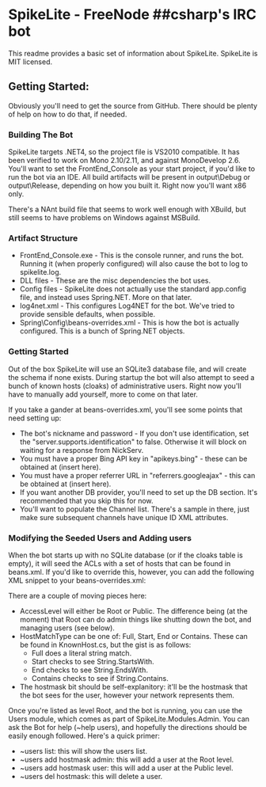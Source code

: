 SpikeLite - FreeNode ##csharp's IRC bot
=============

This readme provides a basic set of information about SpikeLite. SpikeLite is MIT licensed.

Getting Started:
------------

Obviously you'll need to get the source from GitHub. There should be plenty of help on how to do that, if needed.

### Building The Bot

SpikeLite targets .NET4, so the project file is VS2010 compatible. It has been verified to work on Mono 2.10/2.11, and against
MonoDevelop 2.6. You'll want to set the FrontEnd_Console as your start project, if you'd like to run the bot via an IDE. All
build artifacts will be present in output\Debug or output\Release, depending on how you built it. Right now you'll want x86 only.

There's a NAnt build file that seems to work well enough with XBuild, but still seems to have problems on Windows against MSBuild.

### Artifact Structure

* FrontEnd_Console.exe - This is the console runner, and runs the bot. Running it (when properly configured) will also cause the bot to log to spikelite.log.
* DLL files - These are the misc dependencies the bot uses. 
* Config files - SpikeLite does not actually use the standard app.config file, and instead uses Spring.NET. More on that later.
* log4net.xml - This configures Log4NET for the bot. We've tried to provide sensible defaults, when possible.
* Spring\Config\beans-overrides.xml - This is how the bot is actually configured. This is a bunch of Spring.NET objects.

### Getting Started

Out of the box SpikeLite will use an SQLite3 database file, and will create the schema if none exists. During startup the bot will also attempt to seed
a bunch of known hosts (cloaks) of administrative users. Right now you'll have to manually add yourself, more to come on that later.

If you take a gander at beans-overrides.xml, you'll see some points that need setting up:

* The bot's nickname and password - If you don't use identification, set the "server.supports.identification" to false. Otherwise it will block on waiting for a response from NickServ.
* You must have a proper Bing API key in "apikeys.bing" - these can be obtained at (insert here).
* You must have a proper referrer URL in "referrers.googleajax" - this can be obtained at (insert here).
* If you want another DB provider, you'll need to set up the DB section. It's recommended that you skip this for now.
* You'll want to populate the Channel list.  There's a sample in there, just make sure subsequent channels have unique ID XML attributes.

### Modifying the Seeded Users and Adding users

When the bot starts up with no SQLite database (or if the cloaks table is empty), it will seed the ACLs with a set of hosts that can be found in beans.xml.
If you'd like to override this, however, you can add the following XML snippet to your beans-overrides.xml:

  <object id="seedCloaks" type="FrontEnd_Console.Spring.CloakList, FrontEnd_Console">
    <constructor-arg index="0">
      <list element-type="SpikeLite.Domain.Model.Authentication.KnownHost, SpikeLite.Domain">
        <object id ="bob" type="SpikeLite.Domain.Model.Authentication.KnownHost, SpikeLite.Domain">
          <property name="AccessLevel" value="Root"/>
          <property name="HostMatchType" value="Start"/>
          <property name="HostMask" value="bob@127.0.0.1"/>
        </object>
      </list>
    </constructor-arg>
  </object>	
  
There are a couple of moving pieces here:

* AccessLevel will either be Root or Public. The difference being (at the moment) that Root can do admin things like shutting down the bot, and managing users (see below).
* HostMatchType can be one of: Full, Start, End or Contains. These can be found in KnownHost.cs, but the gist is as follows:
    * Full does a literal string match.
    * Start checks to see String.StartsWith.
    * End checks to see String.EndsWith.
    * Contains checks to see if String.Contains.
* The hostmask bit should be self-explanitory: it'll be the hostmask that the bot sees for the user, however your network represents them.

Once you're listed as level Root, and the bot is running, you can use the Users module, which comes as part of SpikeLite.Modules.Admin.
You can ask the Bot for help (~help users), and hopefully the directions should be easily enough followed. Here's a quick primer:

* ~users list: this will show the users list.
* ~users add hostmask admin: this will add a user at the Root level.
* ~users add hostmask user: this will add a user at the Public level.
* ~users del hostmask: this will delete a user.
